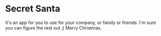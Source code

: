 # Secret Santa

It's an app for you to use for your company, or family or friends. I'm sure you can figure the rest out ;)
Merry Christmas.

